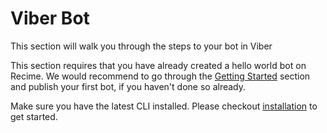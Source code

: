 # Viber Bot

This section will walk you through the steps to your bot in Viber

This section requires that you have already created a hello world bot on Recime. We would recommend to go through the [Getting Started](README.md) section and publish your first bot, if you haven't done so already.

Make sure you have the latest CLI installed. Please checkout [installation](installation.md) to get started.